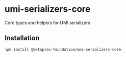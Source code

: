 # umi-serializers-core

Core types and helpers for UMI serializers

## Installation

```sh
npm install @metaplex-foundation/umi-serializers-core
```
